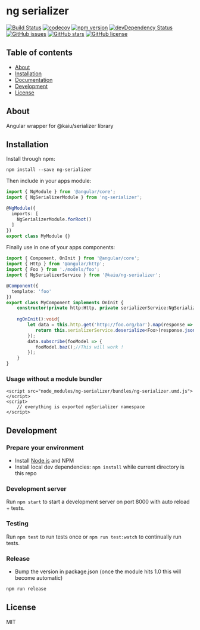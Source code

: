 # ng serializer
[![Build Status](https://travis-ci.org/kaiu/ng-serializer.svg?branch=master)](https://travis-ci.org/kaiu/ng-serializer)
[![codecov](https://codecov.io/gh/kaiu/ng-serializer/branch/master/graph/badge.svg)](https://codecov.io/gh/kaiu-io/ng-serializer)
[![npm version](https://badge.fury.io/js/%40kaiu%2Fng-serializer.svg)](https://www.npmjs.com/package/@kaiu/ng-serializer)
[![devDependency Status](https://david-dm.org/kaiu-io/ng-serializer/dev-status.svg)](https://david-dm.org/kaiu-io/ng-serializer?type=dev)
[![GitHub issues](https://img.shields.io/github/issues/kaiu-io/ng-serializer.svg)](https://github.com/kaiu-io/ng-serializer/issues)
[![GitHub stars](https://img.shields.io/github/stars/kaiu-io/ng-serializer.svg)](https://github.com/kaiu-io/ng-serializer/stargazers)
[![GitHub license](https://img.shields.io/badge/license-MIT-blue.svg)](https://raw.githubusercontent.com/kaiu-io/ng-serializer/master/LICENSE)

## Table of contents

- [About](#about)
- [Installation](#installation)
- [Documentation](#documentation)
- [Development](#development)
- [License](#license)

## About

Angular wrapper for @kaiu/serializer library

## Installation

Install through npm:
```
npm install --save ng-serializer
```

Then include in your apps module:

```typescript
import { NgModule } from '@angular/core';
import { NgSerializerModule } from 'ng-serializer';

@NgModule({
  imports: [
    NgSerializerModule.forRoot()
  ]
})
export class MyModule {}
```

Finally use in one of your apps components:
```typescript
import { Component, OnInit } from '@angular/core';
import { Http } from '@angular/http';
import { Foo } from './models/foo';
import { NgSerializerService } from '@kaiu/ng-serializer';

@Component({
  template: 'foo'
})
export class MyComponent implements OnInit {
    constructor(private http:Http, private serializerService:NgSerializerService){}
    
    ngOnInit():void{
        let data = this.http.get('http://foo.org/bar').map(response => {
           return this.serializerService.deserialize<Foo>(response.json(), Foo);
        });
        data.subscribe(fooModel => {
           fooModel.baz();//This will work ! 
        });
    }    
}
```

### Usage without a module bundler
```
<script src="node_modules/ng-serializer/bundles/ng-serializer.umd.js"></script>
<script>
    // everything is exported ngSerializer namespace
</script>
```

## Development

### Prepare your environment
* Install [Node.js](http://nodejs.org/) and NPM
* Install local dev dependencies: `npm install` while current directory is this repo

### Development server
Run `npm start` to start a development server on port 8000 with auto reload + tests.

### Testing
Run `npm test` to run tests once or `npm run test:watch` to continually run tests.

### Release
* Bump the version in package.json (once the module hits 1.0 this will become automatic)
```bash
npm run release
```

## License

MIT
